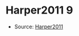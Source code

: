 <a name="material" />

# Harper2011 9
<script type="application/ld+json">
  {
    "@context": "https://schema.org/",
    "@type": "ChemicalSubstance",
    "http://purl.org/dc/terms/conformsTo":
      {
        "@type": "CreativeWork",
        "@id": "https://bioschemas.org/profiles/ChemicalSubstance/0.4-RELEASE/"
      },
    "@id": "https://egonw.github.io/nanowiki/nanowiki99.html#material",
    "name": "Harper2011 9",
    "sameAs": "http://127.0.0.1/mediawiki/index.php/Special:URIResolver/Harper2011_9"
  }
</script>


* Source: [Harper2011](http://127.0.0.1/mediawiki/index.php/Special:URIResolver/Harper2011)
